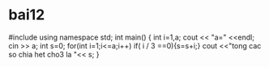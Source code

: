 # bai12
#include <iostream>
using namespace std;
int main()
{
 int i=1,a;
cout << "a=" <<endl;
	cin >> a;
	int s=0;
	for(int i=1;i<=a;i++)
    if( i / 3 ==0){s=s+i;}
	cout <<"tong cac so chia het cho3 la "<<  s;
	}
